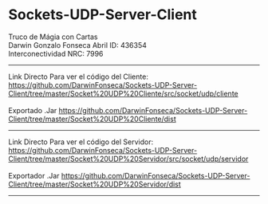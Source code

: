 # Sockets-UDP-Server-Client
Truco de Mágia con Cartas 
<br>
Darwin Gonzalo Fonseca Abril          ID: 436354
<br>
Interconectividad                     NRC: 7996

<hr>

Link Directo Para ver el código del Cliente:
https://github.com/DarwinFonseca/Sockets-UDP-Server-Client/tree/master/Socket%20UDP%20Cliente/src/socket/udp/cliente
<br><br>
Exportado .Jar
https://github.com/DarwinFonseca/Sockets-UDP-Server-Client/tree/master/Socket%20UDP%20Cliente/dist

<hr>

Link Directo Para ver el código del Servidor:
https://github.com/DarwinFonseca/Sockets-UDP-Server-Client/tree/master/Socket%20UDP%20Servidor/src/socket/udp/servidor
<br><br>
Exportador .Jar
https://github.com/DarwinFonseca/Sockets-UDP-Server-Client/tree/master/Socket%20UDP%20Servidor/dist
<hr>
